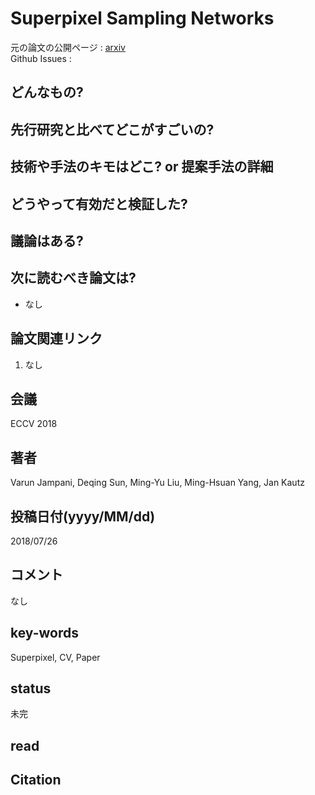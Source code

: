 # Superpixel Sampling Networks

元の論文の公開ページ : [arxiv](https://arxiv.org/abs/1807.10174)  
Github Issues : 

## どんなもの?

## 先行研究と比べてどこがすごいの?

## 技術や手法のキモはどこ? or 提案手法の詳細

## どうやって有効だと検証した?

## 議論はある?

## 次に読むべき論文は?
- なし

## 論文関連リンク
1. なし

## 会議
ECCV 2018

## 著者
Varun Jampani, Deqing Sun, Ming-Yu Liu, Ming-Hsuan Yang, Jan Kautz

## 投稿日付(yyyy/MM/dd)
2018/07/26

## コメント
なし

## key-words
Superpixel, CV, Paper

## status
未完

## read

## Citation


